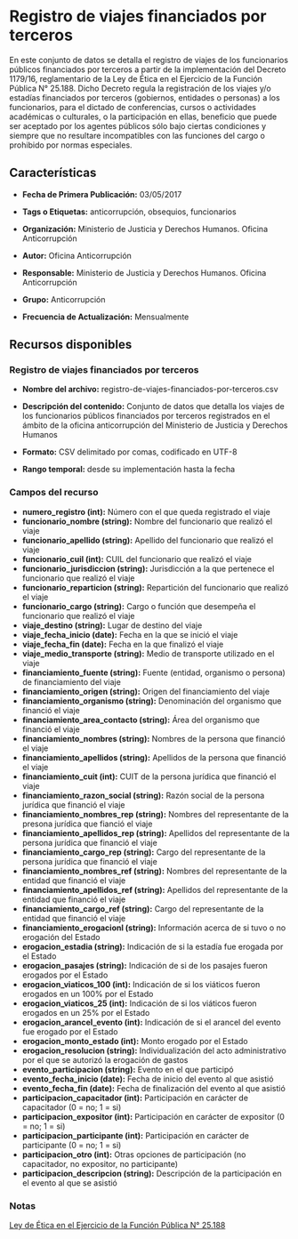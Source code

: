 Registro de viajes financiados por terceros
=============================================

En este conjunto de datos se detalla el registro de viajes de los funcionarios públicos financiados por terceros a partir de la implementación del Decreto 1179/16, reglamentario de la Ley de Ética en el Ejercicio de la Función Pública N° 25.188. 
Dicho Decreto regula la registración de los viajes y/o estadías financiados por terceros (gobiernos, entidades o personas) a los funcionarios, para el dictado de conferencias, cursos o actividades académicas o culturales, o la participación en ellas,  beneficio que puede ser aceptado por los agentes públicos sólo bajo ciertas condiciones y siempre que no resultare incompatibles con las funciones del cargo o prohibido por normas especiales.

Características
---------------
-   **Fecha de Primera Publicación:** 03/05/2017

-   **Tags o Etiquetas:** anticorrupción, obsequios, funcionarios

-   **Organización:** Ministerio de Justicia y Derechos Humanos. Oficina Anticorrupción

-   **Autor:** Oficina Anticorrupción

-   **Responsable:** Ministerio de Justicia y Derechos Humanos. Oficina Anticorrupción

-   **Grupo:** Anticorrupción

-   **Frecuencia de Actualización:** Mensualmente

Recursos disponibles
--------------------

### Registro de viajes financiados por terceros

-   **Nombre del archivo:** registro-de-viajes-financiados-por-terceros.csv

-   **Descripción del contenido:** Conjunto de datos que detalla los viajes de los funcionarios públicos financiados por terceros registrados en el ámbito de la oficina anticorrupción del Ministerio de Justicia y Derechos Humanos

-   **Formato:** CSV delimitado por comas, codificado en UTF-8

-   **Rango temporal:** desde su implementación hasta la fecha

### Campos del recurso

-   **numero_registro (int):** Número con el que queda registrado el viaje
-   **funcionario_nombre (string):** Nombre del funcionario que realizó el viaje
-   **funcionario_apellido (string):** Apellido del funcionario que realizó el viaje
-   **funcionario_cuil (int):** CUIL del funcionario que realizó el viaje
-   **funcionario_jurisdiccion (string):** Jurisdicción a la que pertenece el funcionario que realizó el viaje
-   **funcionario_reparticion (string):** Repartición del funcionario que realizó el viaje
-   **funcionario_cargo (string):** Cargo o función que desempeña el funcionario que realizó el viaje
-   **viaje_destino (string):** Lugar de destino del viaje
-   **viaje_fecha_inicio (date):** Fecha en la que se inició el viaje
-   **viaje_fecha_fin (date):** Fecha en la que finalizó el viaje
-   **viaje_medio_transporte (string):** Medio de transporte utilizado en el viaje
-   **financiamiento_fuente (string):** Fuente (entidad, organismo o persona) de financiamiento del viaje
-   **financiamiento_origen (string):** Origen del financiamiento del viaje
-   **financiamiento_organismo (string):** Denominación del organismo que financió el viaje
-   **financiamiento_area_contacto (string):** Área del organismo que financió el viaje
-   **financiamiento_nombres (string):** Nombres de la persona que financió el viaje
-   **financiamiento_apellidos (string):** Apellidos de la persona que financió el viaje
-   **financiamiento_cuit (int):** CUIT de la persona jurídica que financió el viaje
-   **financiamiento_razon_social (string):** Razón social de la persona jurídica que financió el viaje
-   **financiamiento_nombres_rep (string):** Nombres del representante de la presona jurídica que fianció el viaje
-   **financiamiento_apellidos_rep (string):** Apellidos del representante de la persona jurídica que financió el viaje
-   **financiamiento_cargo_rep (string):** Cargo del representante de la persona jurídica que financió el viaje
-   **financiamiento_nombres_ref (string):** Nombres del representante de la entidad que financió el viaje
-   **financiamiento_apellidos_ref (string):** Apellidos del representante de la entidad que financió el viaje
-   **financiamiento_cargo_ref (string):** Cargo del representante de la entidad que financió el viaje
-   **financiamiento_erogacionl (string):** Información acerca de si tuvo o no erogación del Estado
-   **erogacion_estadia (string):** Indicación de si la estadía fue erogada por el Estado
-   **erogacion_pasajes (string):** Indicación de si de los pasajes fueron erogados por el Estado
-   **erogacion_viaticos_100 (int):** Indicación de si los viáticos fueron erogados en un 100% por el Estado
-   **erogacion_viaticos_25 (int):** Indicación de si los viáticos fueron erogados en un 25% por el Estado
-   **erogacion_arancel_evento (int):** Indicación de si el arancel del evento fue erogado por el Estado
-   **erogacion_monto_estado (int):** Monto erogado por el Estado
-   **erogacion_resolucion (string):** Individualización del acto administrativo por el que se autorizó la erogación de gastos
-   **evento_participacion (string):** Evento en el que participó
-   **evento_fecha_inicio (date):** Fecha de inicio del evento al que asistió
-   **evento_fecha_fin (date):** Fecha de finalización del evento al que asistió
-   **participacion_capacitador (int):** Participación en carácter de capacitador (0 = no; 1 = si)
-   **participacion_expositor (int):** Participación en carácter de expositor (0 = no; 1 = si)
-   **participacion_participante (int):** Participación en carácter de participante (0 = no; 1 = si)
-   **participacion_otro (int):** Otras opciones de participación (no capacitador, no expositor, no participante)
-   **participacion_descripcion (string):** Descripción de la participación en el evento al que se asistió 


### Notas

[Ley de Ética en el Ejercicio de la Función Pública N° 25.188](http://www.saij.gob.ar/1179-nacional-reglamentacion-articulo-18-regimen-obsequios-funcionarios-publicos-ley-etica-ejercicio-funcion-publica-25188-dn20160001179-2016-11-18/123456789-0abc-971-1000-6102soterced?q=%28numero-norma%3A1179%20%29%20AND%20titulo%3A%20R%E9gimen%20AND%20titulo%3A%20Obsequios%20AND%20titulo%3A%20Funcionarios%20AND%20titulo%3A%20P%FAblicos&o=0&f=Total%7CTipo%20de%20Documento/Legislaci%F3n/Decreto%7CFecha%7COrganismo%7CPublicaci%F3n%7CTema%7CEstado%20de%20Vigencia%7CAutor%7CJurisdicci%F3n/Nacional&t=2#CT001)

